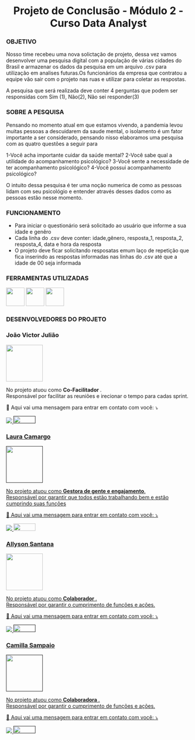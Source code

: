 
# <center>Projeto de Conclusão -  Módulo 2 - Curso Data Analyst</center>

### OBJETIVO
Nosso time recebeu uma nova solictação de projeto, dessa vez vamos desenvolver uma pesquisa digital com a população de várias cidades do Brasil e armazenar os dados da pesquisa em um arquivo .csv para utilização em analises futuras.Os funcionários da empresa que contratou a equipe vão sair com o projeto nas ruas e utilizar para coletar as respostas.  

A pesquisa que será realizada deve conter 4 perguntas que podem ser responsidas com Sim (1), Não(2), Não sei responder(3)


### SOBRE A PESQUISA

Pensando no momento atual em que estamos vivendo, a pandemia levou muitas pessoas a descuidarem da saude mental, o isolamento é um fator importante a ser considerado, pensando nisso elaboramos uma pesquisa com as quatro questões a seguir para

1-Você acha importante cuidar da saúde mental?
2-Você sabe qual a utilidade do acompanhamento psicológico?
3-Você sente a necessidade de ter acompanhamento psicológico?
4-Você possui acompanhamento psicológico?

O intuito dessa pesquisa é ter uma noção numerica de como as pessoas lidam com seu psicológio e entender através desses dados como as pessoas estão nesse momento.


### FUNCIONAMENTO 

* Para iniciar o questionário será solicitado ao usuário que informe a sua idade e genêro
* Cada linha do .csv deve conter: idade,gênero, resposta_1, resposta_2, resposta_4, data e hora da resposta
* O projeto deve ficar solicitando resposatas emum laço de repetição que fica inserindo as respostas informadas nas linhas do .csv até que a idade de 00 seja informada

### FERRAMENTAS UTILIZADAS
  <img src="https://user-images.githubusercontent.com/40433498/174687677-f42a2f52-1b0f-4f8d-ba9d-316e6d019c5f.png" width="50" height="50" /> <img src="https://assets.stickpng.com/images/5848152fcef1014c0b5e4967.png" width="50" height="50" /> <img src="https://www.google.com/url?sa=i&url=https%3A%2F%2Fseeklogo.com%2Ffree-vector-logos%2Fnotion&psig=AOvVaw0YGs1EAi6q53R_PE-RKpgg&ust=1665119808335000&source=images&cd=vfe&ved=0CAwQjRxqFwoTCOjxmufsyvoCFQAAAAAdAAAAABAE" width="50" height="50" />

### DESENVOLVEDORES DO PROJETO

### João Victor Julião
<img src="https://media-exp1.licdn.com/dms/image/C4D03AQGHhdROxq2PcQ/profile-displayphoto-shrink_800_800/0/1658373733353?e=1664409600&v=beta&t=xbIUv_Qsf-meF3KZSsTheGy2iZ0MfjWbFJ52o_eejM8" width="100" height="100" />
<p align="left">
  
  
<p align="left"> 
   No projeto atuou como <strong> Co-Facilitador </strong>.<br>
   Responsável por facilitar as reuniões e irecionar o tempo para cadas sprint.
</p>
<p align="left">
  💌 Aqui vai uma mensagem para entrar em contato com você: ⤵️
</p>

<p align="left">
  <a href="#" alt="Linkedin">
  <a href="https://www.linkedin.com/in/joao-victor-juliao/" target="_blank"> <img src="https://img.shields.io/badge/-Linkedin-0e76a8?style=flat-square&logo=Linkedin&logoColor=white&link="/> 

  <a href="#" alt="Github">
     <a href="" target="_blank"> <img src="https://img.shields.io/badge/GitHub-100000?style=for-the-badge&logo=github&logoColor=white"width="60" height="20"/>
</p>  

### Laura Camargo
<img src="https://user-images.githubusercontent.com/40433498/174672152-baff9ec5-412e-4c5b-b602-8719386de5e9.jpg" width="100" height="100" />
<p align="left">
  
  
<p align="left"> 
  No projeto atuou como <strong>Gestora de gente e engajamento</strong>.<br>
 Responsável por garantir que todos estão trabalhando bem e estão cumprindo suas funções</p>
<p align="left">
  💌 Aqui vai uma mensagem para entrar em contato com você: ⤵️
</p>

  
 <p align="left">
  <a href="#" alt="Linkedin">
  <a href="https://www.linkedin.com/in/laura-camargo-a386961ba/" target="_blank"> <img src="https://img.shields.io/badge/-Linkedin-0e76a8?style=flat-square&logo=Linkedin&logoColor=white"/> 

  <a href="#" alt="Github">
     <a href="https://github.com/LauraCamargo-tech" target="_blank"> <img src="https://img.shields.io/badge/GitHub-100000?style=for-the-badge&logo=github&logoColor=white"width="60" height="20"/>
</p>  
  
    


### Allyson Santana
<img src="https://media-exp1.licdn.com/dms/image/C4E03AQEgnJi42xr0pA/profile-displayphoto-shrink_800_800/0/1655518469383?e=1664409600&v=beta&t=lkJ3-GWNHA1ZcIKQHOXMGo0cP5wE9Vu7_0SJ0eyE3mM" width="100" height="100" />
<p align="left">
  
  
<p align="left"> 
  No projeto atuou como <strong> Colaborador </strong>.<br>
  Responsável por garantir o cumprimento de funções e ações.
</p>

<p align="left">
  💌 Aqui vai uma mensagem para entrar em contato com você: ⤵️
</p>

<p align="left">

  <a href="#" alt="Linkedin">
  <a href="https://www.linkedin.com/in/allyson-santana-08241a242/" target="_blank"> <img src="https://img.shields.io/badge/-Linkedin-0e76a8?style=flat-square&logo=Linkedin&logoColor=white"/> 

  <a href="#" alt="Github">
     <a href="" target="_blank"> <img src="https://img.shields.io/badge/GitHub-100000?style=for-the-badge&logo=github&logoColor=white"width="60" height="20"/>
</p>  
  



### Camilla Sampaio
<img src="https://media-exp1.licdn.com/dms/image/C4E03AQFaM_DyhIX48g/profile-displayphoto-shrink_800_800/0/1653863337540?e=1664409600&v=beta&t=IuYCNK8ioKf7Vp7H8xDxilW-x2cPgnr8ZCgPzPd2u08" width="100" height="100" />
<p align="left">
  
  
<p align="left"> 
  No projeto atuou como <strong> Colaboradora </strong>.<br>
  Responsável por garantir o cumprimento de funções e ações.
</p>

<p align="left">
  💌 Aqui vai uma mensagem para entrar em contato com você: ⤵️
</p>

<p align="left">

  <a href="#" alt="Linkedin">
  <a href="https://www.linkedin.com/in/camilla-sampaio-0b8ab3218/" target="_blank"> <img src="https://img.shields.io/badge/-Linkedin-0e76a8?style=flat-square&logo=Linkedin&logoColor=white"/> 

  <a href="#" alt="Github">
     <a href="" target="_blank"> <img src="https://img.shields.io/badge/GitHub-100000?style=for-the-badge&logo=github&logoColor=white"width="60" height="20"/>
</p>  
  

